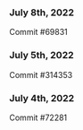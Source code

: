 ### July 8th, 2022

Commit #69831

### July 5th, 2022

Commit #314353


### July 4th, 2022

Commit #72281

